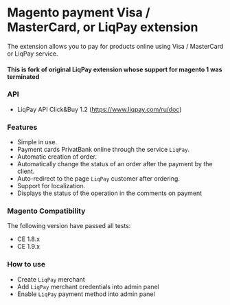 # Magento payment Visa / MasterCard, or LiqPay extension 
The extension allows you to pay for products online using  Visa / MasterCard or LiqPay service.

#### This is fork of original LiqPay extension whose support for magento 1 was terminated 

### API
* LiqPay API Click&Buy 1.2 (https://www.liqpay.com/ru/doc)

### Features
* Simple in use.
* Payment cards PrivatBank online through the service `LiqPay`.
* Automatic creation of order.
* Automatically change the status of an order after the payment by the client.
* Auto-redirect to the page `LiqPay` customer after ordering.
* Support for localization.
* Displays the status of the operation in the comments on payment

### Magento Compatibility
The following version have passed all tests:
* CE 1.8.x
* CE 1.9.x

### How to use
* Create `LiqPay` merchant
* Add `LiqPay` merchant credentials into admin panel
* Enable `LiqPay` payment method into admin panel
